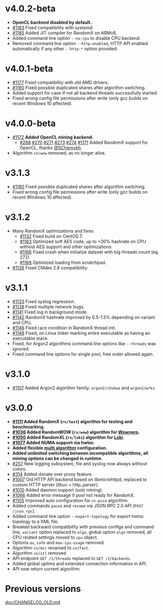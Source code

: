 # v4.0.2-beta
- **OpenCL backend disabled by default.**.
- [#1183](https://github.com/xmrig/xmrig/issues/1183) Fixed compatibility with systemd.
- [#1185](https://github.com/xmrig/xmrig/pull/1185) Added JIT compiler for RandomX on ARMv8.
- Added command line option `--no-cpu` to disable CPU backend.
- Removed command line option `--http-enabled`, HTTP API enabled automatically if any other `--http-*` option provided.

# v4.0.1-beta
- [#1177](https://github.com/xmrig/xmrig/issues/1177) Fixed compatibility with old AMD drivers.
- [#1180](https://github.com/xmrig/xmrig/issues/1180) Fixed possible duplicated shares after algorithm switching.
- Added support for case if not all backend threads successfully started.
- Fixed wrong config file permissions after write (only gcc builds on recent Windows 10 affected).

# v4.0.0-beta
- [#1172](https://github.com/xmrig/xmrig/issues/1172) **Added OpenCL mining backend.**
  - [#268](https://github.com/xmrig/xmrig-amd/pull/268) [#270](https://github.com/xmrig/xmrig-amd/pull/270) [#271](https://github.com/xmrig/xmrig-amd/pull/271) [#273](https://github.com/xmrig/xmrig-amd/pull/273) [#274](https://github.com/xmrig/xmrig-amd/pull/274) [#1171](https://github.com/xmrig/xmrig/pull/1171) Added RandomX support for OpenCL, thanks [@SChernykh](https://github.com/SChernykh).
- Algorithm `cn/wow` removed, as no longer alive. 

# v3.1.3
- [#1180](https://github.com/xmrig/xmrig/issues/1180) Fixed possible duplicated shares after algorithm switching.
- Fixed wrong config file permissions after write (only gcc builds on recent Windows 10 affected).

# v3.1.2
- Many RandomX optimizations and fixes.
  - [#1132](https://github.com/xmrig/xmrig/issues/1132) Fixed build on CentOS 7.
  - [#1163](https://github.com/xmrig/xmrig/pull/1163) Optimized soft AES code, up to +30% hashrate on CPU without AES support and other optimizations.
  - [#1166](https://github.com/xmrig/xmrig/pull/1166) Fixed crash when initialize dataset with big threads count (eg 272).
  - [#1168](https://github.com/xmrig/xmrig/pull/1168) Optimized loading from scratchpad.
- [#1128](https://github.com/xmrig/xmrig/issues/1128) Fixed CMake 2.8 compatibility.

# v3.1.1
- [#1133](https://github.com/xmrig/xmrig/issues/1133) Fixed syslog regression.
- [#1138](https://github.com/xmrig/xmrig/issues/1138) Fixed multiple network bugs.
- [#1141](https://github.com/xmrig/xmrig/issues/1141) Fixed log in background mode.
- [#1142](https://github.com/xmrig/xmrig/pull/1142) RandomX hashrate improved by 0.5-1.5% depending on variant and CPU.
- [#1146](https://github.com/xmrig/xmrig/pull/1146) Fixed race condition in RandomX thread init.
- [#1148](https://github.com/xmrig/xmrig/pull/1148) Fixed, on Linux linker marking entire executable as having an executable stack.
- Fixed, for Argon2 algorithms command line options like `--threads` was ignored.
- Fixed command line options for single pool, free order allowed again.

# v3.1.0
- [#1107](https://github.com/xmrig/xmrig/issues/1107#issuecomment-522235892) Added Argon2 algorithm family: `argon2/chukwa` and `argon2/wrkz`.

# v3.0.0
- **[#1111](https://github.com/xmrig/xmrig/pull/1111) Added RandomX (`rx/test`) algorithm for testing and benchmarking.**
- **[#1036](https://github.com/xmrig/xmrig/pull/1036) Added RandomWOW (`rx/wow`) algorithm for [Wownero](http://wownero.org/).**
- **[#1050](https://github.com/xmrig/xmrig/pull/1050) Added RandomXL (`rx/loki`) algorithm for [Loki](https://loki.network/).**
- **[#1077](https://github.com/xmrig/xmrig/issues/1077) Added NUMA support via hwloc**.
- **Added flexible [multi algorithm](doc/CPU.md) configuration.**
- **Added unlimited switching between incompatible algorithms, all mining options can be changed in runtime.**
- [#257](https://github.com/xmrig/xmrig-nvidia/pull/257) New logging subsystem, file and syslog now always without colors.
- [#314](https://github.com/xmrig/xmrig-proxy/issues/314) Added donate over proxy feature.
- [#1007](https://github.com/xmrig/xmrig/issues/1007) Old HTTP API backend based on libmicrohttpd, replaced to custom HTTP server (libuv + http_parser).
- [#1010](https://github.com/xmrig/xmrig/pull/1010#issuecomment-482632107) Added daemon support (solo mining).
- [#1066](https://github.com/xmrig/xmrig/issues/1066#issuecomment-518080529) Added error message if pool not ready for RandomX.
- [#1105](https://github.com/xmrig/xmrig/issues/1105) Improved auto configuration for `cn-pico` algorithm.
- Added commands `pause` and `resume` via JSON RPC 2.0 API (`POST /json_rpc`).
- Added command line option `--export-topology` for export hwloc topology to a XML file.
- Breaked backward compatibility with previous configs and command line, `variant` option replaced to `algo`, global option `algo` removed, all CPU related settings moved to `cpu` object.
- Options `av`, `safe` and `max-cpu-usage` removed.
- Algorithm `cn/msr` renamed to `cn/fast`.
- Algorithm `cn/xtl` removed.
- API endpoint `GET /1/threads` replaced to `GET /2/backends`.
- Added global uptime and extended connection information in API.
- API now return current algorithm.

# Previous versions
[doc/CHANGELOG_OLD.md](doc/CHANGELOG_OLD.md)
